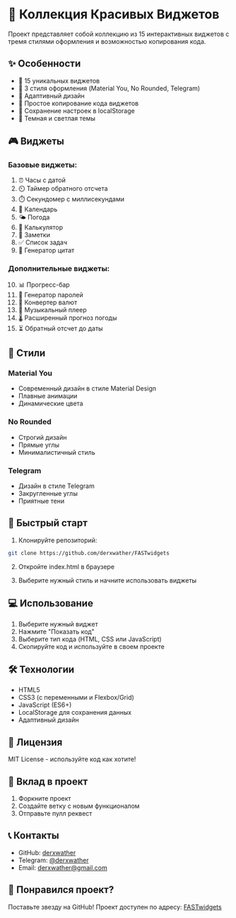 # 🎨 Коллекция Красивых Виджетов

Проект представляет собой коллекцию из 15 интерактивных виджетов с тремя стилями оформления и возможностью копирования кода.

## ✨ Особенности

- 🎯 15 уникальных виджетов
- 🎨 3 стиля оформления (Material You, No Rounded, Telegram)
- 📱 Адаптивный дизайн
- 🔄 Простое копирование кода виджетов
- 💾 Сохранение настроек в localStorage
- 🌙 Темная и светлая темы

## 🎮 Виджеты

### Базовые виджеты:
1. ⏰ Часы с датой
2. ⏲️ Таймер обратного отсчета
3. ⏱️ Секундомер с миллисекундами
4. 📅 Календарь
5. 🌤️ Погода
6. 🧮 Калькулятор
7. 📝 Заметки
8. ✅ Список задач
9. 💭 Генератор цитат

### Дополнительные виджеты:
10. 📊 Прогресс-бар
11. 🔐 Генератор паролей
12. 💱 Конвертер валют
13. 🎵 Музыкальный плеер
14. 🌡️ Расширенный прогноз погоды
15. ⏳ Обратный отсчет до даты

## 🎨 Стили

### Material You
- Современный дизайн в стиле Material Design
- Плавные анимации
- Динамические цвета

### No Rounded
- Строгий дизайн
- Прямые углы
- Минималистичный стиль

### Telegram
- Дизайн в стиле Telegram
- Закругленные углы
- Приятные тени

## 🚀 Быстрый старт

1. Клонируйте репозиторий:
```bash
git clone https://github.com/derxwather/FASTwidgets
```

2. Откройте index.html в браузере

3. Выберите нужный стиль и начните использовать виджеты

## 💻 Использование

1. Выберите нужный виджет
2. Нажмите "Показать код"
3. Выберите тип кода (HTML, CSS или JavaScript)
4. Скопируйте код и используйте в своем проекте

## 🛠️ Технологии

- HTML5
- CSS3 (с переменными и Flexbox/Grid)
- JavaScript (ES6+)
- LocalStorage для сохранения данных
- Адаптивный дизайн

## 📝 Лицензия

MIT License - используйте код как хотите!

## 🤝 Вклад в проект

1. Форкните проект
2. Создайте ветку с новым функционалом
3. Отправьте пулл реквест

## 📞 Контакты

- GitHub: [derxwather](https://github.com/derxwather)
- Telegram: [@derxwather](https://t.me/derxwather)
- Email: derxwather@gmail.com

## 🌟 Понравился проект?

Поставьте звезду на GitHub! Проект доступен по адресу: [FASTwidgets](https://github.com/derxwather/FASTwidgets) 